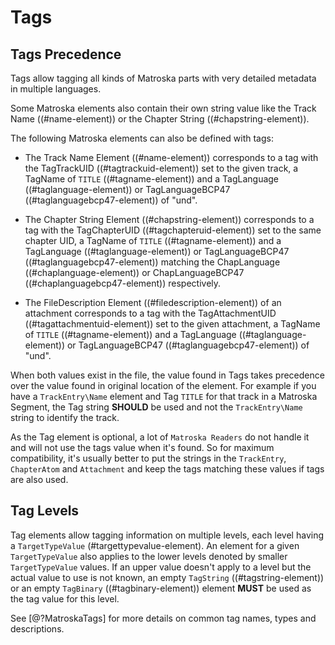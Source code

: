 # Tags

## Tags Precedence

Tags allow tagging all kinds of Matroska parts with very detailed metadata in multiple languages.

Some Matroska elements also contain their own string value like the Track Name ((#name-element)) or the Chapter String ((#chapstring-element)).

The following Matroska elements can also be defined with tags:

* The Track Name Element ((#name-element)) corresponds to a tag with the TagTrackUID ((#tagtrackuid-element)) set to the given track, a TagName of `TITLE` ((#tagname-element)) and a TagLanguage ((#taglanguage-element)) or TagLanguageBCP47 ((#taglanguagebcp47-element)) of "und".

* The Chapter String Element ((#chapstring-element)) corresponds to a tag with the TagChapterUID ((#tagchapteruid-element)) set to the same chapter UID, a TagName of `TITLE` ((#tagname-element)) and a TagLanguage ((#taglanguage-element)) or TagLanguageBCP47 ((#taglanguagebcp47-element)) matching the ChapLanguage ((#chaplanguage-element)) or ChapLanguageBCP47 ((#chaplanguagebcp47-element)) respectively.

* The FileDescription Element ((#filedescription-element)) of an attachment corresponds to a tag with the TagAttachmentUID ((#tagattachmentuid-element)) set to the given attachment, a TagName of `TITLE` ((#tagname-element)) and a TagLanguage ((#taglanguage-element)) or TagLanguageBCP47 ((#taglanguagebcp47-element)) of "und".

When both values exist in the file, the value found in Tags takes precedence over the value found in original location of the element.
For example if you have a `TrackEntry\Name` element and Tag `TITLE` for that track in a Matroska Segment, the Tag string **SHOULD** be used and not the `TrackEntry\Name` string to identify the track.

As the Tag element is optional, a lot of `Matroska Readers` do not handle it and will not use the tags value when it's found.
So for maximum compatibility, it's usually better to put the strings in the `TrackEntry`, `ChapterAtom` and `Attachment`
and keep the tags matching these values if tags are also used.

## Tag Levels

Tag elements allow tagging information on multiple levels, each level having a `TargetTypeValue` (#targettypevalue-element).
An element for a given `TargetTypeValue` also applies to the lower levels denoted by smaller `TargetTypeValue` values. If an upper value
doesn't apply to a level but the actual value to use is not known, 
an empty `TagString` ((#tagstring-element)) or an empty `TagBinary` ((#tagbinary-element)) element **MUST** be used as the tag value for this level.

See [@?MatroskaTags] for more details on common tag names, types and descriptions.

